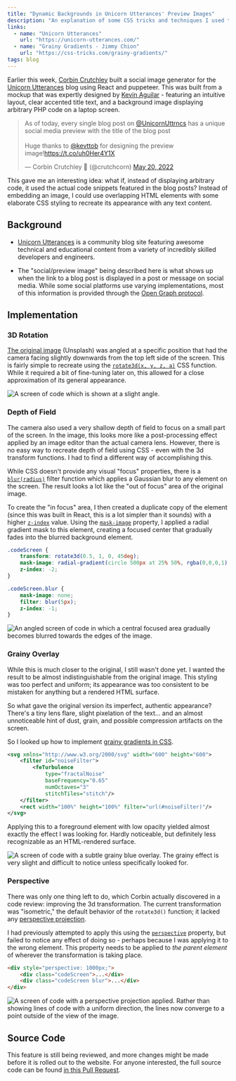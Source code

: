 ```yaml
---
title: "Dynamic Backgrounds in Unicorn Utterances' Preview Images"
description: "An explanation of some CSS tricks and techniques I used to make a neat contribution to the Unicorn Utterances blog site."
links:
  - name: "Unicorn Utterances"
    url: "https://unicorn-utterances.com/"
  - name: "Grainy Gradients - Jimmy Chion"
    url: "https://css-tricks.com/grainy-gradients/"
tags: blog
---
```


Earlier this week, [Corbin Crutchley](https://crutchcorn.dev/) built a social image generator for the [Unicorn Utterances](https://unicorn-utterances.com/) blog using React and puppeteer. This was built from a mockup that was expertly designed by [Kevin Aguilar](https://twitter.com/kevttob) - featuring an intuitive layout, clear accented title text, and a background image displaying arbitrary PHP code on a laptop screen.

<blockquote class="twitter-tweet"><p lang="en" dir="ltr">As of today, every single blog post on <a href="https://twitter.com/UnicornUttrncs?ref_src=twsrc%5Etfw">@UnicornUttrncs</a> has a unique social media preview with the title of the blog post<br><br>Huge thanks to <a href="https://twitter.com/kevttob?ref_src=twsrc%5Etfw">@kevttob</a> for designing the preview image!<a href="https://t.co/uh0Her4Y1X">https://t.co/uh0Her4Y1X</a></p>&mdash; Corbin Crutchley 🥑 (@crutchcorn) <a href="https://twitter.com/crutchcorn/status/1527537422833135616?ref_src=twsrc%5Etfw">May 20, 2022</a></blockquote> <script async src="https://platform.twitter.com/widgets.js" charset="utf-8"></script>

This gave me an interesting idea: what if, instead of displaying arbitrary code, it used the actual code snippets featured in the blog posts? Instead of embedding an image, I could use overlapping HTML elements with some elaborate CSS styling to recreate its appearance with any text content.

## Background

* [Unicorn Utterances](https://unicorn-utterances.com) is a community blog site featuring awesome technical and educational content from a variety of incredibly skilled developers and engineers.

* The "social/preview image" being described here is what shows up when the link to a blog post is displayed in a post or message on social media. While some social platforms use varying implementations, most of this information is provided through the [Open Graph protocol](https://ogp.me).

## Implementation

### 3D Rotation

[The original image](https://unsplash.com/photos/OqtafYT5kTw) (Unsplash) was angled at a specific position that had the camera facing slightly downwards from the top left side of the screen. This is fairly simple to recreate using the [`rotate3d(x, y, z, a)`](https://developer.mozilla.org/en-US/docs/Web/CSS/transform-function/rotate3d) CSS function. While it required a bit of fine-tuning later on, this allowed for a close approximation of its general appearance.

![A screen of code which is shown at a slight angle.](/images/blogs/uu-previews/02-rotate.png)

### Depth of Field

The camera also used a very shallow depth of field to focus on a small part of the screen. In the image, this looks more like a post-processing effect applied by an image editor than the actual camera lens. However, there is no easy way to recreate depth of field using CSS - even with the 3d transform functions. I had to find a different way of accomplishing this.

While CSS doesn't provide any visual "focus" properties, there is a [`blur(radius)`](https://developer.mozilla.org/en-US/docs/Web/CSS/filter-function/blur) filter function which applies a Gaussian blur to any element on the screen. The result looks a lot like the "out of focus" area of the original image.

To create the "in focus" area, I then created a duplicate copy of the element (since this was built in React, this is a lot simpler than it sounds) with a higher [`z-index`](https://developer.mozilla.org/en-US/docs/Web/CSS/z-index) value. Using the [`mask-image`](https://developer.mozilla.org/en-US/docs/Web/CSS/mask-image) property, I applied a radial gradient mask to this element, creating a focused center that gradually fades into the blurred background element.

```css
.codeScreen {
	transform: rotate3d(0.5, 1, 0, 45deg);
	mask-image: radial-gradient(circle 500px at 25% 50%, rgba(0,0,0,1), rgba(0,0,0,0));
	z-index: -2;
}

.codeScreen.blur {
	mask-image: none;
	filter: blur(5px);
	z-index: -1;
}
```

![An angled screen of code in which a central focused area gradually becomes blurred towards the edges of the image.](/images/blogs/uu-previews/03-blur.png)

### Grainy Overlay

While this is much closer to the original, I still wasn't done yet. I wanted the result to be almost indistinguishable from the original image. This styling was too perfect and uniform; its appearance was too consistent to be mistaken for anything but a rendered HTML surface.

So what gave the original version its imperfect, authentic appearance? There's a tiny lens flare, slight pixelation of the text... and an almost unnoticeable hint of dust, grain, and possible compression artifacts on the screen.

So I looked up how to implement [grainy gradients in CSS](https://css-tricks.com/grainy-gradients/).

```svg
<svg xmlns="http://www.w3.org/2000/svg" width="600" height="600">
	<filter id="noiseFilter">
		<feTurbulence
			type="fractalNoise"
			baseFrequency="0.65"
			numOctaves="3"
			stitchTiles="stitch"/>
	</filter>
	<rect width="100%" height="100%" filter="url(#noiseFilter)"/>
</svg>
```
Applying this to a foreground element with low opacity yielded almost exactly the effect I was looking for. Hardly noticeable, but definitely less recognizable as an HTML-rendered surface.

![A screen of code with a subtle grainy blue overlay. The grainy effect is very slight and difficult to notice unless specifically looked for.](/images/blogs/uu-previews/04-grainy.png)

### Perspective

There was only one thing left to do, which Corbin actually discovered in a code review: improving the 3d transformation. The current transformation was "isometric," the default behavior of the `rotate3d()` function; it lacked any [perspective projection](https://en.wikipedia.org/wiki/3D_projection).

I had previously attempted to apply this using the [`perspective`](https://developer.mozilla.org/en-US/docs/Web/CSS/perspective) property, but failed to notice any effect of doing so - perhaps because I was applying it to the wrong element. This property needs to be applied to *the parent element* of wherever the transformation is taking place.

```html
<div style="perspective: 1000px;">
	<div class="codeScreen">...</div>
	<div class="codeScreen blur">...</div>
</div>
```

![A screen of code with a perspective projection applied. Rather than showing lines of code with a uniform direction, the lines now converge to a point outside of the view of the image.](/images/blogs/uu-previews/05-perspective.png)

## Source Code

This feature is still being reviewed, and more changes might be made before it is rolled out to the website. For anyone interested, the full source code can be found [in this Pull Request](https://github.com/unicorn-utterances/unicorn-utterances/pull/351).

